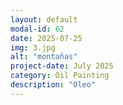 ```yaml
---
layout: default
modal-id: 62
date: 2025-07-25
img: 3.jpg
alt: "montañas"
project-date: July 2025
category: Oil Painting
description: "Oleo"
---
```

